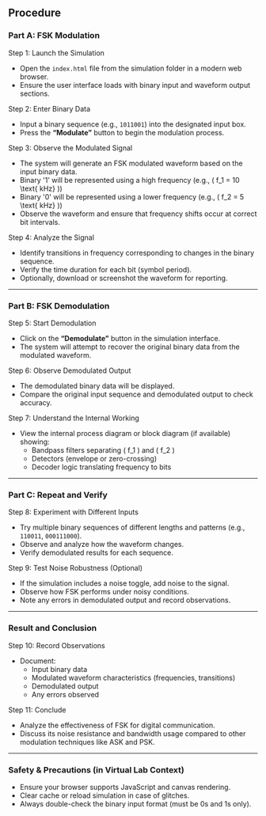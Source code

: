 ## Procedure

###  Part A: FSK Modulation

Step 1: Launch the Simulation  
- Open the `index.html` file from the simulation folder in a modern web browser.  
- Ensure the user interface loads with binary input and waveform output sections.

Step 2: Enter Binary Data  
- Input a binary sequence (e.g., `1011001`) into the designated input box.  
- Press the **“Modulate”** button to begin the modulation process.

Step 3: Observe the Modulated Signal  
- The system will generate an FSK modulated waveform based on the input binary data.  
- Binary '1' will be represented using a high frequency (e.g., \( f_1 = 10 \text{ kHz} \))  
- Binary '0' will be represented using a lower frequency (e.g., \( f_2 = 5 \text{ kHz} \))  
- Observe the waveform and ensure that frequency shifts occur at correct bit intervals.

Step 4: Analyze the Signal  
- Identify transitions in frequency corresponding to changes in the binary sequence.  
- Verify the time duration for each bit (symbol period).  
- Optionally, download or screenshot the waveform for reporting.

---

###  Part B: FSK Demodulation

Step 5: Start Demodulation  
- Click on the **“Demodulate”** button in the simulation interface.  
- The system will attempt to recover the original binary data from the modulated waveform.

Step 6: Observe Demodulated Output  
- The demodulated binary data will be displayed.  
- Compare the original input sequence and demodulated output to check accuracy.

Step 7: Understand the Internal Working  
- View the internal process diagram or block diagram (if available) showing:
  - Bandpass filters separating \( f_1 \) and \( f_2 \)
  - Detectors (envelope or zero-crossing)
  - Decoder logic translating frequency to bits

---

###  Part C: Repeat and Verify

Step 8: Experiment with Different Inputs  
- Try multiple binary sequences of different lengths and patterns (e.g., `110011`, `000111000`).  
- Observe and analyze how the waveform changes.  
- Verify demodulated results for each sequence.

Step 9: Test Noise Robustness (Optional)  
- If the simulation includes a noise toggle, add noise to the signal.  
- Observe how FSK performs under noisy conditions.  
- Note any errors in demodulated output and record observations.

---

### Result and Conclusion

Step 10: Record Observations  
- Document:
  - Input binary data
  - Modulated waveform characteristics (frequencies, transitions)
  - Demodulated output
  - Any errors observed

Step 11: Conclude  
- Analyze the effectiveness of FSK for digital communication.  
- Discuss its noise resistance and bandwidth usage compared to other modulation techniques like ASK and PSK.

---

### Safety & Precautions (in Virtual Lab Context)

- Ensure your browser supports JavaScript and canvas rendering.
- Clear cache or reload simulation in case of glitches.
- Always double-check the binary input format (must be 0s and 1s only).
